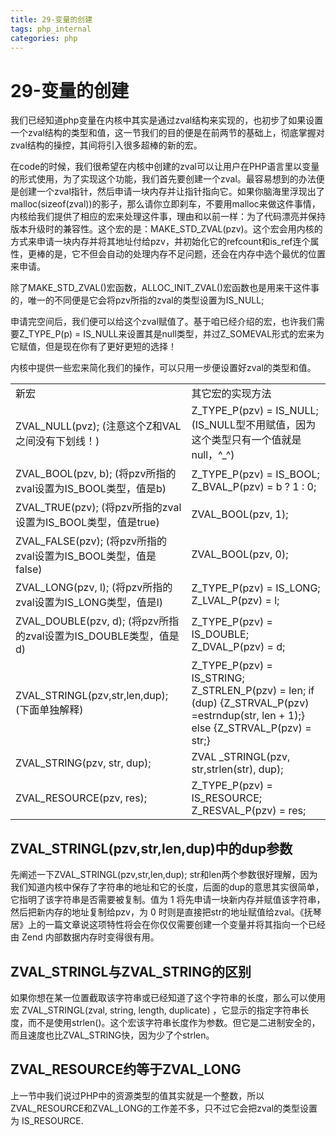 ```yaml
---
title: 29-变量的创建
tags: php_internal
categories: php
---
```


# 29-变量的创建
我们已经知道php变量在内核中其实是通过zval结构来实现的，也初步了如果设置一个zval结构的类型和值，这一节我们的目的便是在前两节的基础上，彻底掌握对zval结构的操控，其间将引入很多超棒的新的宏。

在code的时候，我们很希望在内核中创建的zval可以让用户在PHP语言里以变量的形式使用，为了实现这个功能，我们首先要创建一个zval。最容易想到的办法便是创建一个zval指针，然后申请一块内存并让指针指向它。如果你脑海里浮现出了malloc(sizeof(zval))的影子，那么请你立即刹车，不要用malloc来做这件事情，内核给我们提供了相应的宏来处理这件事，理由和以前一样：为了代码漂亮并保持版本升级时的兼容性。这个宏的是：MAKE_STD_ZVAL(pzv)。这个宏会用内核的方式来申请一块内存并将其地址付给pzv，并初始化它的refcount和is_ref连个属性，更棒的是，它不但会自动的处理内存不足问题，还会在内存中选个最优的位置来申请。

除了MAKE_STD_ZVAL()宏函数，ALLOC_INIT_ZVAL()宏函数也是用来干这件事的，唯一的不同便是它会将pzv所指的zval的类型设置为IS_NULL;

申请完空间后，我们便可以给这个zval赋值了。基于咱已经介绍的宏，也许我们需要Z_TYPE_P(p) = IS_NULL来设置其是null类型，并过Z_SOMEVAL形式的宏来为它赋值，但是现在你有了更好更短的选择！

内核中提供一些宏来简化我们的操作，可以只用一步便设置好zval的类型和值。
<table>
<tr><td>新宏</td><td>其它宏的实现方法</td></tr>
<tr><td>
ZVAL_NULL(pvz); (注意这个Z和VAL之间没有下划线！)
</td><td>
Z_TYPE_P(pzv) = IS_NULL;(IS_NULL型不用赋值，因为这个类型只有一个值就是null，^_^)
</td></tr>
<tr><td>
ZVAL_BOOL(pzv, b); (将pzv所指的zval设置为IS_BOOL类型，值是b)
</td><td>
Z_TYPE_P(pzv) = IS_BOOL;
Z_BVAL_P(pzv) = b ? 1 : 0;
</td></tr>
<tr><td>
ZVAL_TRUE(pzv); (将pzv所指的zval设置为IS_BOOL类型，值是true)
</td><td>
ZVAL_BOOL(pzv, 1);

</td></tr>
<tr><td>
ZVAL_FALSE(pzv); (将pzv所指的zval设置为IS_BOOL类型，值是false)
</td><td>
ZVAL_BOOL(pzv, 0);
</td></tr>
<tr><td>
ZVAL_LONG(pzv, l); (将pzv所指的zval设置为IS_LONG类型，值是l)
</td><td>
Z_TYPE_P(pzv) = IS_LONG;
Z_LVAL_P(pzv) = l;
</td></tr>
<tr><td>
ZVAL_DOUBLE(pzv, d); (将pzv所指的zval设置为IS_DOUBLE类型，值是d)
</td><td>
Z_TYPE_P(pzv) = IS_DOUBLE;
Z_DVAL_P(pzv) = d;
</td></tr>
<tr><td>
ZVAL_STRINGL(pzv,str,len,dup);(下面单独解释)
</td><td>
Z_TYPE_P(pzv) = IS_STRING;
Z_STRLEN_P(pzv) = len;
if (dup)
{Z_STRVAL_P(pzv) =estrndup(str, len + 1);}
else
{Z_STRVAL_P(pzv) = str;}
</td></tr>
<tr><td>
ZVAL_STRING(pzv, str, dup);
</td><td>
	ZVAL _STRINGL(pzv, str,strlen(str), dup);
</td></tr>
<tr><td>
ZVAL_RESOURCE(pzv, res);
</td><td>
Z_TYPE_P(pzv) = IS_RESOURCE;
Z_RESVAL_P(pzv) = res;
</td></tr>
</table>

## ZVAL_STRINGL(pzv,str,len,dup)中的dup参数

先阐述一下ZVAL_STRINGL(pzv,str,len,dup); str和len两个参数很好理解，因为我们知道内核中保存了字符串的地址和它的长度，后面的dup的意思其实很简单，它指明了该字符串是否需要被复制。值为 1 将先申请一块新内存并赋值该字符串，然后把新内存的地址复制给pzv，为 0 时则是直接把str的地址赋值给zval。《抚琴居》上的一篇文章说这项特性将会在你仅仅需要创建一个变量并将其指向一个已经由 Zend 内部数据内存时变得很有用。
## ZVAL_STRINGL与ZVAL_STRING的区别

如果你想在某一位置截取该字符串或已经知道了这个字符串的长度，那么可以使用宏 ZVAL_STRINGL(zval, string, length, duplicate) ，它显示的指定字符串长度，而不是使用strlen()。这个宏该字符串长度作为参数。但它是二进制安全的，而且速度也比ZVAL_STRING快，因为少了个strlen。
## ZVAL_RESOURCE约等于ZVAL_LONG

上一节中我们说过PHP中的资源类型的值其实就是一个整数，所以ZVAL_RESOURCE和ZVAL_LONG的工作差不多，只不过它会把zval的类型设置为 IS_RESOURCE.

